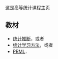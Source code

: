这是高等统计课程主页

## 教材
* [统计推断](https://book.douban.com/subject/4214656/)，或者
* [统计学习方法](https://book.douban.com/subject/10590856/)，或者
* [PRML](https://book.douban.com/subject/2061116/)．